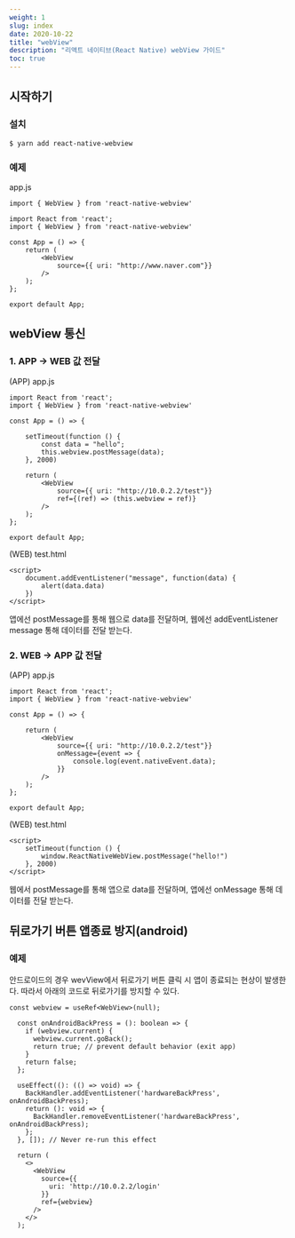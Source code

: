 ```yaml
---
weight: 1
slug: index
date: 2020-10-22
title: "webView"
description: "리액트 네이티브(React Native) webView 가이드"
toc: true
---
```


## 시작하기


### 설치

```
$ yarn add react-native-webview
```

### 예제

app.js
```
import { WebView } from 'react-native-webview'

import React from 'react';
import { WebView } from 'react-native-webview'

const App = () => {
    return (
        <WebView
            source={{ uri: "http://www.naver.com"}}
        />
    );
};

export default App;
```

## webView 통신

### 1. APP -> WEB 값 전달

(APP) app.js
```
import React from 'react';
import { WebView } from 'react-native-webview'

const App = () => {

    setTimeout(function () {
        const data = "hello";
        this.webview.postMessage(data);
    }, 2000)

    return (
        <WebView
            source={{ uri: "http://10.0.2.2/test"}}
            ref={(ref) => (this.webview = ref)}
        />
    );
};

export default App;
```

(WEB) test.html
```
<script>
	document.addEventListener("message", function(data) {
		alert(data.data)
	})
</script>
```

앱에선 postMessage를 통해 웹으로 data를 전달하며,
웹에선 addEventListener message 통해 데이터를 전달 받는다.

### 2. WEB -> APP 값 전달

(APP) app.js
```
import React from 'react';
import { WebView } from 'react-native-webview'

const App = () => {

    return (
        <WebView
            source={{ uri: "http://10.0.2.2/test"}}
            onMessage={event => {
                console.log(event.nativeEvent.data);
            }}
        />
    );
};

export default App;
```

(WEB) test.html
```
<script>
	setTimeout(function () {
		window.ReactNativeWebView.postMessage("hello!")
	}, 2000)
</script>
```

웹에서 postMessage를 통해 앱으로 data를 전달하며,
앱에선 onMessage 통해 데이터를 전달 받는다.

## 뒤로가기 버튼 앱종료 방지(android)

### 예제

안드로이드의 경우 wevView에서 뒤로가기 버튼 클릭 시 앱이 종료되는 현상이 발생한다.
따라서 아래의 코드로 뒤로가기를 방지할 수 있다.
```
const webview = useRef<WebView>(null);
  
  const onAndroidBackPress = (): boolean => {
    if (webview.current) {
      webview.current.goBack();
      return true; // prevent default behavior (exit app)
    }
    return false;
  };

  useEffect((): (() => void) => {
    BackHandler.addEventListener('hardwareBackPress', onAndroidBackPress);
    return (): void => {
      BackHandler.removeEventListener('hardwareBackPress', onAndroidBackPress);
    };
  }, []); // Never re-run this effect

  return (
    <>
      <WebView
        source={{
          uri: 'http://10.0.2.2/login'
        }}
        ref={webview}
      />
    </>
  );
```